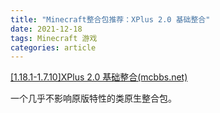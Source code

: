 ```yaml
---
title: "Minecraft整合包推荐：XPlus 2.0 基础整合"
date: 2021-12-18
tags: Minecraft 游戏
categories: article
---
```


[[1.18.1-1.7.10]XPlus 2.0 基础整合(mcbbs.net)](https://www.mcbbs.net/thread-936198-1-1.html)

一个几乎不影响原版特性的类原生整合包。
